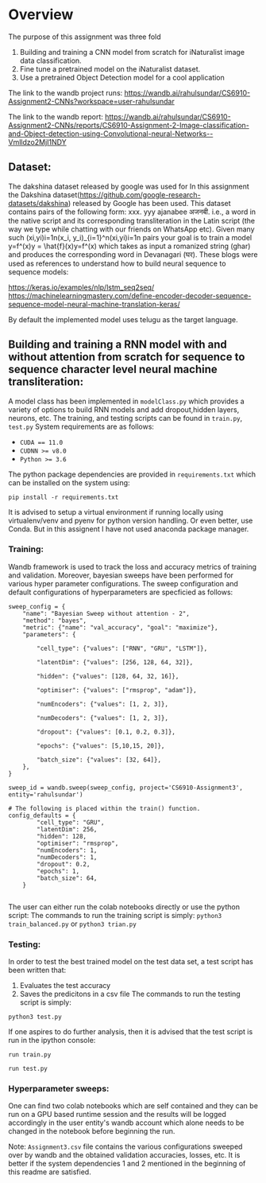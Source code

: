 # Overview
The purpose of this assignment was three fold
1. Building and training a CNN model from scratch for iNaturalist image data classification.
2. Fine tune a pretrained model on the iNaturalist dataset.
3. Use a pretrained Object Detection model for a cool application

The link to the wandb project runs:
https://wandb.ai/rahulsundar/CS6910-Assignment2-CNNs?workspace=user-rahulsundar

The link to the wandb report:
https://wandb.ai/rahulsundar/CS6910-Assignment2-CNNs/reports/CS6910-Assignment-2-Image-classification-and-Object-detection-using-Convolutional-neural-Networks--Vmlldzo2MjI1NDY

## Dataset:

The dakshina dataset released by google was used for 
In this assignment the Dakshina dataset(https://github.com/google-research-datasets/dakshina) released by Google has been used. This dataset contains pairs of the following form: 
﻿xxx.      yyy﻿
ajanabee अजनबी.
i.e., a word in the native script and its corresponding transliteration in the Latin script (the way we type while chatting with our friends on WhatsApp etc). Given many such (xi,yi)i=1n(x_i, y_i)_{i=1}^n(xi​,yi​)i=1n​ pairs your goal is to train a model y=f^(x)y = \hat{f}(x)y=f^​(x) which takes as input a romanized string (ghar) and produces the corresponding word in Devanagari (घर). 
These blogs were used as references to understand how to build neural sequence to sequence models: 

https://keras.io/examples/nlp/lstm_seq2seq/
https://machinelearningmastery.com/define-encoder-decoder-sequence-sequence-model-neural-machine-translation-keras/

By default the implemented model uses telugu as the target language. 

## Building and training a RNN model with and without attention from scratch for sequence to sequence character level neural machine transliteration:

A model class has been implemented in ```modelClass.py``` which provides a variety of options to build RNN models and add dropout,hidden layers, neurons, etc. 
The training, and testing scripts can be found in ```train.py```, ```test.py```
System requirements are as follows:
- ```CUDA == 11.0```
- ```CUDNN >= v8.0```
- ```Python >= 3.6 ```

The python package dependencies are provided in ```requirements.txt``` which can be installed on the system using:

```
pip install -r requirements.txt
```

It is advised to setup a virtual environment if running locally using virtualenv/venv and pyenv for python version handling. Or even better, use Conda. But in this assignent I have not used anaconda package manager. 
### Training:
Wandb framework is used to track the loss and accuracy metrics of training and validation. Moreover, bayesian sweeps have been performed for various hyper parameter configurations. 
The sweep configuration and default configurations of hyperparameters are specficied as follows:
```
sweep_config = {
    "name"﻿: "Bayesian Sweep without attention - 2"﻿,
    "method"﻿: "bayes"﻿,
    "metric"﻿: {﻿"name"﻿: "val_accuracy"﻿, "goal"﻿: "maximize"﻿}﻿,
    "parameters"﻿: {
        
        "cell_type"﻿: {﻿"values"﻿: [﻿"RNN"﻿, "GRU"﻿, "LSTM"﻿]﻿}﻿,
        
        "latentDim"﻿: {﻿"values"﻿: [﻿256﻿, 128﻿, 64﻿, 32﻿]﻿}﻿,
        
        "hidden"﻿: {﻿"values"﻿: [﻿128﻿, 64﻿, 32﻿, 16﻿]﻿}﻿,
        
        "optimiser"﻿: {﻿"values"﻿: [﻿"rmsprop"﻿, "adam"﻿]﻿}﻿,
        
        "numEncoders"﻿: {﻿"values"﻿: [﻿1﻿, 2﻿, 3﻿]﻿}﻿,
        
        "numDecoders"﻿: {﻿"values"﻿: [﻿1﻿, 2﻿, 3﻿]﻿}﻿,
        
        "dropout"﻿: {﻿"values"﻿: [﻿0.1﻿, 0.2﻿, 0.3﻿]﻿}﻿,
        
        "epochs"﻿: {﻿"values"﻿: [﻿5﻿,﻿10﻿,﻿15﻿, 20﻿]﻿}﻿,
        
        "batch_size"﻿: {﻿"values"﻿: [﻿32﻿, 64﻿]﻿}﻿,
    }﻿,
}

sweep_id = wandb.sweep(sweep_config, project='CS6910-Assignment3', entity='rahulsundar')

# The following is placed within the train() function. 
config_defaults = {
        "cell_type": "GRU",
        "latentDim": 256,
        "hidden": 128,
        "optimiser": "rmsprop",
        "numEncoders": 1,
        "numDecoders": 1,
        "dropout": 0.2,
        "epochs": 1,
        "batch_size": 64,
    }
 
```

The user can either run the colab notebooks directly or use the python script:
The commands to run the training script is simply:
```python3 train_balanced.py```
or 
```python3 trian.py```


### Testing:

In order to test the best trained model on the test data set, a test script has been written that:
1. Evaluates the test accuracy
2. Saves the predicitons in a csv file
The commands to run the testing script is simply:

```python3 test.py```

If one aspires to do further analysis, then it is advised that the test script is run in the ipython console:

```run train.py```

```run test.py```


### Hyperparameter sweeps:

One can find two colab notebooks which are self contained and they can be run on a GPU based runtime session and the results will be logged accordingly in the user entity's wandb account which alone needs to be changed in the notebook before beginning the run. 

Note: ```Assignment3.csv``` file contains the various configurations sweeped over by wandb and the obtained validation accuracies, losses, etc. 
It is  better if the system dependencies 1 and 2 mentioned in the beginning of this readme are satisfied.  
